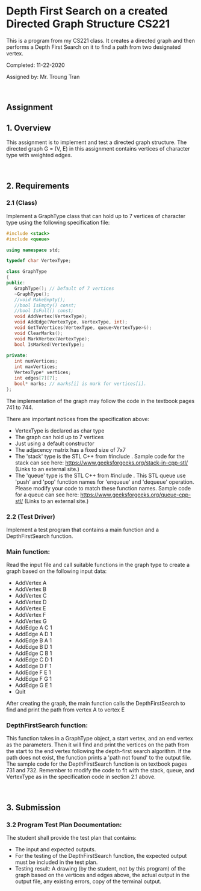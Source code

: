 # Depth First Search on a created Directed Graph Structure CS221
This is a program from my CS221 class. It creates a directed graph and then performs a Depth First Search on it to find a path from two designated vertex.

Completed: 11-22-2020

Assigned by: Mr. Troung Tran

&nbsp;

## Assignment

## 1. Overview
This assignment is to implement and test a directed graph structure. The directed graph G = (V, E) in this assignment contains vertices of character type with weighted edges. 

&nbsp;

## 2. Requirements
### 2.1 (Class) 
Implement a GraphType class that can hold up to 7 vertices of character type using the following specification file:
```C++
#include <stack>
#include <queue>

using namespace std;

typedef char VertexType;

class GraphType
{
public:
   GraphType(); // Default of 7 vertices
   ~GraphType();
   //void MakeEmpty();
   //bool IsEmpty() const;
   //bool IsFull() const;
   void AddVertex(VertexType);
   void AddEdge(VertexType, VertexType, int);
   void GetToVertices(VertexType, queue<VertexType>&);
   void ClearMarks();
   void MarkVertex(VertexType);
   bool IsMarked(VertexType);
   
private:
   int numVertices;
   int maxVertices;
   VertexType* vertices;
   int edges[7][7];
   bool* marks; // marks[i] is mark for vertices[i].
};
```
The implementation of the graph may follow the code in the textbook pages 741 to 744.

There are important notices from the specification above:

- VertexType is declared as char type
- The graph can hold up to 7 vertices
- Just using a default constructor
- The adjacency matrix has a fixed size of 7x7
- The 'stack' type is the STL C++ from #include <stack>. Sample code for the stack can see here: https://www.geeksforgeeks.org/stack-in-cpp-stl/ (Links to an external site.)
- The 'queue' type is the STL C++ from #include <queue>. This STL queue use 'push' and 'pop' function names for 'enqueue' and 'dequeue' operation. Please modify your code to match these function names. Sample code for a queue can see here: https://www.geeksforgeeks.org/queue-cpp-stl/ (Links to an external site.)
### 2.2 (Test Driver) 
Implement a test program that contains a main function and a DepthFirstSearch function.

### Main function:

Read the input file and call suitable functions in the graph type to create a graph based on the following input data: </summary>

- AddVertex A
- AddVertex B
- AddVertex C
- AddVertex D
- AddVertex E
- AddVertex F
- AddVertex G
- AddEdge A C 1
- AddEdge A D 1
- AddEdge B A 1
- AddEdge B D 1
- AddEdge C B 1
- AddEdge C D 1
- AddEdge D F 1
- AddEdge F E 1
- AddEdge F G 1
- AddEdge G E 1
- Quit 

After creating the graph, the main function calls the DepthFirstSearch to find and print the path from vertex A to vertex E

### DepthFirstSearch function: 
This function takes in a GraphType object, a start vertex, and an end vertex as the parameters. Then it will find and print the vertices on the path from the start to the end vertex following the depth-first search algorithm. If the path does not exist, the function prints a 'path not found' to the output file. The sample code for the DepthFirstSearch function is on textbook pages 731 and 732. Remember to modify the code to fit with the stack, queue, and VertexType as in the specification code in section 2.1 above.

&nbsp;

## 3. Submission

### 3.2 Program Test Plan Documentation: 
The student shall provide the test plan that contains:
- The input and expected outputs.
-  For the testing of the DepthFirstSearch function, the expected output must be included in the test plan. 
- Testing result: A drawing (by the student, not by this program) of the graph based on the vertices and edges above, the actual output in the output file, any existing errors, copy of the terminal output. 
